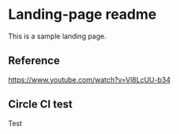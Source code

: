 # Landing-page readme
This is a sample landing page.

## Reference
https://www.youtube.com/watch?v=Vl8LcUU-b34

## Circle CI test
Test

